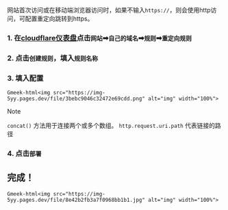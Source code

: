 网站首次访问或在移动端浏览器访问时，如果不输入`https://`，则会使用http访问，可配置重定向跳转到https。

### 1. 在[cloudflare仪表盘](https://dash.cloudflare.com/)点击`网站`➡`自己的域名`➡`规则`➡`重定向规则`

### 2. 点击`创建规则`，填入`规则名称`

### 3. 填入配置

`Gmeek-html<img src="https://img-5yy.pages.dev/file/3bebc9046c32472e69cdd.png" alt="img" width="100%">`

> [!NOTE]
> `concat()`  方法用于连接两个或多个数组。
`http.request.uri.path`  代表链接的路径

### 4. 点击`部署`

## 完成！



`Gmeek-html<img src="https://img-5yy.pages.dev/file/8e42b2fb3a7f0968bb1b1.jpg" alt="img" width="100%">`


